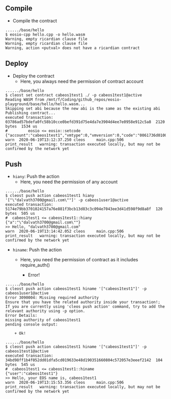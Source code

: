 ## Compile
* Compile the contract
```console
....../base/hello
$ eosio-cpp hello.cpp -o hello.wasm
Warning, empty ricardian clause file
Warning, empty ricardian clause file
Warning, action <putval> does not have a ricardian contract
```

## Deploy
* Deploy the contract
	- Here, you always need the permission of contract account
```console
....../base/hello
$ cleost set contract cabeos1test1 ./ -p cabeos1test1@active
Reading WASM from /mnt/f/Coding/github_repos/eosio-playground/base/hello/hello.wasm...
Skipping set abi because the new abi is the same as the existing abi
Publishing contract...
executed transaction: 03786ad57bdefa0fc58b10cce0befd391d75e4da7e3904d4ee7e0958e912c5a8  2120 bytes  1534 us
#         eosio <= eosio::setcode               {"account":"cabeos1test1","vmtype":0,"vmversion":0,"code":"0061736d010000000163126000006000017f60027...
warn  2020-06-19T13:12:37.250 cleos     main.cpp:506                  print_result   warning: transaction executed locally, but may not be confirmed by the network yet
```

## Push
* `hiany`: Push the action
	- Here, you need the permission of any account
```console
....../base/hello
$ cleost push action cabeos1test1 hiany '["\"dalvath3700@gmail.com\""]' -p cabeos1user1@active
executed transaction: 5174e79bb3701024157a76e881f3bcb13d83c3c094e7043ee3d41d598f9d8a8f  120 bytes  505 us
#  cabeos1test1 <= cabeos1test1::hiany          {"a":"\"dalvath3700@gmail.com\""}
>> Hello, "dalvath3700@gmail.com"
warn  2020-06-19T13:14:42.052 cleos     main.cpp:506                  print_result   warning: transaction executed locally, but may not be confirmed by the network yet
```
* `hiname`: Push the action
	- Here, you need the permission of contract as it includes require_auth(<eos-username>)
	
		+ Error!
```console
....../base/hello
$ cleost push action cabeos1test1 hiname '["cabeos1test1"]' -p cabeos1user1@active
Error 3090004: Missing required authority
Ensure that you have the related authority inside your transaction!;
If you are currently using 'cleos push action' command, try to add the relevant authority using -p option.
Error Details:
missing authority of cabeos1test1
pending console output:
```

		+ Ok!
```console
....../base/hello
$ cleost push action cabeos1test1 hiname '["cabeos1test1"]' -p cabeos1test1@active
executed transaction: 34bd98ff1b4f052dd01dfa5cd019633e48d190351660804c572057e3eeef2142  104 bytes  545 us
#  cabeos1test1 <= cabeos1test1::hiname         {"user":"cabeos1test1"}
>> Hello, your EOS name is, cabeos1test1
warn  2020-06-19T13:15:53.356 cleos     main.cpp:506                  print_result   warning: transaction executed locally, but may not be confirmed by the network yet
```


